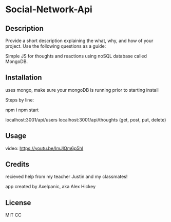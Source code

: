 # Social-Network-Api

## Description

Provide a short description explaining the what, why, and how of your project. Use the following questions as a guide:

Simple JS for thoughts and reactions using noSQL database called MongoDB. 

## Installation
uses mongo, make sure your mongoDB is running prior to starting install

Steps by line:

npm i
npm start

localhost:3001/api/users
localhost:3001/api/thoughts
(get, post, put, delete)

## Usage

video: https://youtu.be/lmJlQm6p5hI

## Credits

recieved help from my teacher Justin and my classmates!

app created by Axelpanic, aka Alex Hickey
## License

MIT CC